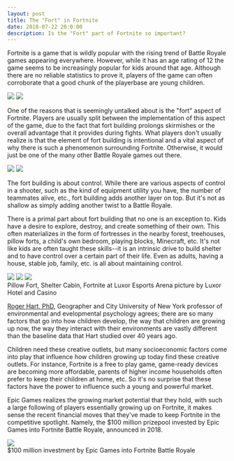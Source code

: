 ```yaml
---
layout: post
title: The "Fort" in Fortnite 
date: 2018-07-22 20:0:00
description: Is the "Fort" part of Fortnite so important?
---
```

Fortnite is a game that is wildly popular with the rising trend of Battle Royale games appearing everywhere. However, while it has an age rating of 12 the game seems to be increasingly popular for kids around that age. Although there are no reliable statistics to prove it, players of the game can often corroborate that a good chunk of the playerbase are young children.

<div class="img_row">
	<img class="col one" src="{{ site.baseurl }}/img/kid-fortnite.jpg">
	<img class="col two" src="{{ site.baseurl }}/img/fortnite-banner.jpg">
</div>

One of the reasons that is seemingly untalked about is the "fort" aspect of Fortnite. Players are usually split between the implementation of this aspect of the game, due to the fact that fort building prolongs skirmishes or the overall advantage that it provides during fights. What players don't usually realize is that the element of fort building is intentional and a vital aspect of why there is such a phenomenon surrounding Fortnite. Otherwise, it would just be one of the many other Battle Royale games out there.

<div class="img_row">
	<img class="col two" src="{{ site.baseurl }}/img/pubg.jpg">
	<img class="col one" src="{{ site.baseurl}}/img/h1z1.jpg">
</div>

The fort building is about control. While there are various aspects of control in a shooter, such as the kind of equipment utility you have, the number of teammates alive, etc., fort building adds another layer on top. But it's not as shallow as simply adding another twist to a Battle Royale.

There is a primal part about fort building that no one is an exception to. Kids have a desire to explore, destroy, and create something of their own. This often materializes in the form of fortresses in the nearby forest, treehouses, pillow forts, a child's own bedroom, playing blocks, Minecraft, etc. It's not like kids are often taught these skills--it is an intrinsic drive to build shelter and to have control over a certain part of their life. Even as adults, having a house, stable job, family, etc. is all about maintaining control. 

<div class="img_row">
	<img class="col one" src="{{ site.baseurl }}/img/pillow-fort.jpg">
	<img class="col one" src="{{ site.baseurl }}/img/shelter-cabin.jpg">
	<img class="col one" src="{{ site.baseurl }}/img/fortnite-luxor.jpg">
</div>
<div class="col three caption">
	Pillow Fort, Shelter Cabin, Fortnite at Luxor Esports Arena picture by Luxor Hotel and Casino
</div>

<a href="http://www.apa.org/monitor/mar06/childhood.aspx">Roger Hart, PhD</a>, Geographer and City University of New York professor of environmental and evelopmental psychology agrees; there are so many factors that go into how children develop, the way that children are growing up now, the way they interact with their environments are vastly different than the baseline data that Hart studied over 40 years ago. 

Children need these creative outlets, but many socioeconomic factors come into play that influence how children growing up today find these creative outlets. For instance, Fortnite is a free to play game, game-ready devices are becoming more affordable, parents of higher income households often prefer to keep their children at home, etc. So it's no surprise that these factors have the power to influence such a young and powerful market. 

Epic Games realizes the growing market potential that they hold, with such a large following of players essentially growing up on Fortnite, it makes sense the recent financial moves that they've made to keep Fortnite in the competitive spotlight. Namely, the $100 million prizepool invested by Epic Games into Fortnite Battle Royale, announced in 2018.

<div class="img_row">
	<img class="col three" src="{{ site.baseurl }}/img/fortnite-100m.jpg">
</div>
<div class="col three caption">
	$100 million investment by Epic Games into Fortnite Battle Royale
</div>
